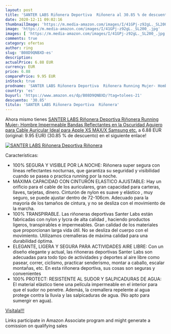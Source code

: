 ```yaml
---
layout: post
title: 'SANTER LABS Riñonera Deportiva  Riñonera al 30.85 % de descuento'
date: 2020-12-11 09:02:16
thumbnailImage: 'https://m.media-amazon.com/images/I/41GPj-z92gL._SL200_.jpg'
image: 'https://m.media-amazon.com/images/I/41GPj-z92gL._SL200_.jpg'
images: [ 'https://m.media-amazon.com/images/I/41GPj-z92gL._SL200_.jpg' ]
comments: true
category: ofertas
author: ring
slug: 'B08D9QNBXD-es'
description:
actualPrice: 6.88 EUR
currency: EUR
price: 6.88
comparePrice: 9.95 EUR
inStock: true
prodname: 'SANTER LABS Riñonera Deportiva  Riñonera Running Mujer- Hombre Impermeable  Bandas Reflectantes en la Oscuridad  Agujero para Cable Auricular  Ideal para Apple XS MAX/X  Samsung  etc.'
country: 'es'
buyurl: 'https://www.amazon.es/dp/B08D9QNBXD/?tag=tolees-21'
descuento: '30.85'
titulo: 'SANTER LABS Riñonera Deportiva  Riñonera'
---
```


Ahora mismo tienes [SANTER LABS Riñonera Deportiva  Riñonera Running Mujer- Hombre Impermeable  Bandas Reflectantes en la Oscuridad  Agujero para Cable Auricular  Ideal para Apple XS MAX/X  Samsung  etc.](https://www.amazon.es/dp/B08D9QNBXD/?tag=tolees-21) a 6.88 EUR (original: 9.95 EUR) (30.85 %  de descuento) en el siguiente enlace!

[![SANTER LABS Riñonera Deportiva  Riñonera](https://m.media-amazon.com/images/I/41GPj-z92gL._SL200_.jpg)](https://www.amazon.es/dp/B08D9QNBXD/?tag=tolees-21)

Características:

- 100% SEGURA Y VISIBLE POR LA NOCHE: Riñonera super segura con líneas reflectantes nocturnas, que garantiza su seguridad y visibilidad cuando se pasea o practica running por la noche.
- MÁXIMA CAPACIDAD CON CINTURÓN ELASTICO AJUSTABLE: Hay un orificio para el cable de los auriculares, gran capacidad para carteras, llaves, tarjetas, dinero. Cinturón de nylon es suave y elástico , muy seguro, se puede ajustar dentro de 72-106cm. Adecuado para la mayoría de los tamaños de cintura, y no se desliza con el movimiento de la marcha.
- 100% TRANSPIRABLE. Las riñoneras deportivas Santer Labs están fabricadas con nylon y lycra de alta calidad , haciendo productos ligeros, transpirables e impermeables. Gran calidad de los materiales que proporcionan larga vida útil. No se desliza del cuerpo con el movimiento. Utilizamos cremalleras de máxima calidad para una durabilidad óptima.
- ELEGANTE, LIGERA Y SEGURA PARA ACTIVIDADES AIRE LIBRE: Con un diseño elegante y actual, las riñoneras deportivas Santer Labs son adecuadas para todo tipo de actividades y deportes al aire libre como pasear, correr, ciclismo, practicar senderismo, montar a caballo, escalar montañas, etc. En esta riñonera deportiva, sus cosas son seguras y convenientes
- 100% PROTECT: RESISTENTE AL SUDOR Y SALPICADURAS DE AGUA: El material elástico tiene una película impermeable en el interior para que el sudor no penetre. Además, la cremallera repelente al agua protege contra la lluvia y las salpicaduras de agua. (No apto para sumergir en agua).

[Visítala!!!](https://www.amazon.es/dp/B08D9QNBXD/?tag=tolees-21)

Links participate in Amazon Associate program and might generate a comission on qualifying sales
